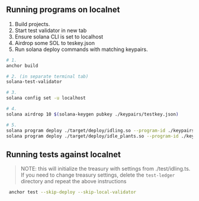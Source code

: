 ## Running programs on localnet

1. Build projects.
2. Start test validator in new tab
3. Ensure solana CLI is set to localhost
4. Airdrop some SOL to teskey.json
5. Run solana deploy commands with matching keypairs.

```bash
# 1.
anchor build

# 2. (in separate terminal tab)
solana-test-validator

# 3.
solana config set -u localhost

# 4.
solana airdrop 10 $(solana-keygen pubkey ./keypairs/testkey.json)

# 5.
solana program deploy ./target/deploy/idling.so --program-id ./keypairs/idling-keypair.json
solana program deploy ./target/deploy/idle_plants.so --program-id ./keypairs/idle_plants-keypair.json

```

## Running tests against localnet

> NOTE: this will initialize the treasury with settings from ./test/idling.ts. If you need to change treasury settings, delete the `test-ledger` directory and repeat the above instructions

```bash
 anchor test --skip-deploy --skip-local-validator
```
